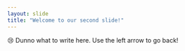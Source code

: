 ```yaml
---
layout: slide
title: "Welcome to our second slide!"
---
```

:cry: Dunno what to write here.
Use the left arrow to go back!
